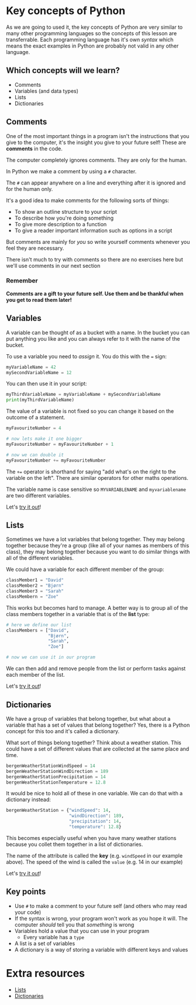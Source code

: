 # Key concepts of Python

As we are going to used it, the key concepts of Python are very similar to many other programming languages so the concepts of this lesson are transferrable. Each programming language has it's own _syntax_ which means the exact examples in Python are probably not valid in any other language.

## Which concepts will we learn?

- Comments
- Variables (and data types)
- Lists
- Dictionaries

## Comments

One of the most important things in a program isn't the instructions that you give to the computer, it's the insight you give to your future self! These are **comments** in the code.

The computer completely ignores comments. They are only for the human.

In Python we make a comment by using a `#` character.

The `#` can appear anywhere on a line and everything after it is ignored and for the human only.

It's a good idea to make comments for the following sorts of things:
- To show an outline structure to your script
- To describe how you're doing something
- To give more description to a function
- To give a reader important information such as options in a script

But comments are mainly for *you* so write yourself comments whenever you feel they are necessary.

There isn't much to try with comments so there are no exercises here but we'll use comments in our next section

### Remember

**Comments are a gift to your future self. Use them and be thankful when you get to read them later!**

## Variables

A variable can be thought of as a bucket with a name. In the bucket you can put anything you like and you can always refer to it with the name of the bucket.

To use a variable you need to _assign_ it. You do this with the `=` sign:

```python
myVariableName = 42
mySecondVariableName = 12
```

You can then use it in your script:
```python
myThirdVariableName = myVariableName + mySecondVariableName
print(myThirdVariableName)
```

The value of a variable is not fixed so you can change it based on the outcome of a statement.

```python
myFavouriteNumber = 4

# now lets make it one bigger
myFavouriteNumber = myFavouriteNumber + 1

# now we can double it
myFavouriteNumber += myFavouriteNumber
```

The `+=` operator is shorthand for saying "add what's on the right to the variable on the left". There are similar operators for other maths operations.

The variable name is case sensitive so `MYVARIABLENAME` and `myvariablename` are two different variables.

Let's [try it out](http://colab.research.google.com/github/dfbr/pythonLessons/blob/main/Notebooks/variables.ipynb)!

## Lists

Sometimes we have a lot variables that belong together. They may belong together because they're a group (like all of your names as members of this class), they may belong together because you want to do similar things with all of the different variables.

We could have a variable for each different member of the group:

```python
classMember1 = "David"
classMember2 = "Bjørn"
classMember3 = "Sarah"
classMembern = "Zoe"
```

This works but becomes hard to manage. A better way is to group all of the class members together in a variable that is of the **list** type:

```python
# here we define our list
classMembers = ["David",
                "Bjørn",
                "Sarah",
                "Zoe"]

# now we can use it in our program
```

We can then add and remove people from the list or perform tasks against each member of the list.

Let's [try it out](http://colab.research.google.com/github/dfbr/pythonLessons/blob/main/Notebooks/lists.ipynb)!

## Dictionaries

We have a group of variables that belong together, but what about a variable that has a set of values that belong together? Yes, there is a Python concept for this too and it's called a dictionary.

What sort of things belong together? Think about a weather station. This could have a set of different values that are collected at the same place and time.

```python
bergenWeatherStationWindSpeed = 14
bergenWeatherStationWindDirection = 189
bergenWeatherStationPrecipitation = 14
bergenWeatherStationTemperature = 12.8
```

It would be nice to hold all of these in one variable. We can do that with a dictionary instead:

```python
bergenWeatherStation = {"windSpeed": 14,
                        "windDirection": 189,
                        "precipitation": 14,
                        "temperature": 12.8}
```

This becomes especially useful when you have many weather stations because you collet them together in a list of dictionaries.

The name of the attribute is called the **key** (e.g. `windSpeed` in our example above). The speed of the wind is called the `value` (e.g. 14 in our example)

Let's [try it out](http://colab.research.google.com/github/dfbr/pythonLessons/blob/main/Notebooks/dictionaries.ipynb)!

## Key points

- Use `#` to make a comment to your future self (and others who may read your code)
- If the syntax is wrong, your program won't work as you hope it will. The computer _should_ tell you that _something_ is wrong
- Variables hold a value that you can use in your program
  - Every variable has a `type`
- A list is a set of variables
- A dictionary is a way of storing a variable with different keys and values

# Extra resources

- [Lists](https://www.w3schools.com/python/python_lists.asp)
- [Dictionaries](https://www.w3schools.com/python/python_dictionaries.asp)